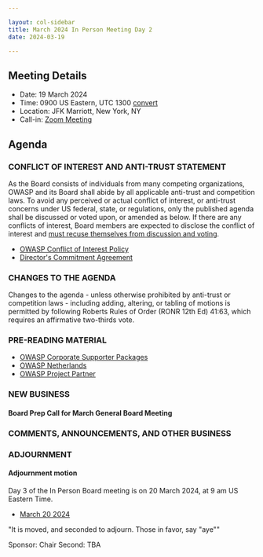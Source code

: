 ```yaml
---

layout: col-sidebar
title: March 2024 In Person Meeting Day 2
date: 2024-03-19

---
```


## Meeting Details

- Date: 19 March 2024
- Time: 0900 US Eastern, UTC 1300 [convert](https://www.timeanddate.com/worldclock/meetingdetails.html?year=2024&month=3&day=19&hour=13&min=0&sec=0&p1=398&p2=110&p3=197&p4=64&p5=136&p6=179)
- Location: JFK Marriott, New York, NY
- Call-in: [Zoom Meeting](https://us06web.zoom.us/j/86877898925?pwd=498jL0CkpZRJYeTCs42SRDn0SwLMKb.1)

## Agenda

<!--
Board Members
- Sam Stepanyan, Steve Springett, Kevin Johnson, Avi Douglen, Matt Tesauro, Bil Corry, and Ricardo Griffith.

Guests
Andrew van der Stock, Kelly Santalucia, Jason C. McDonald, Harold Blankenship
-->

### CONFLICT OF INTEREST AND ANTI-TRUST STATEMENT

As the Board consists of individuals from many competing organizations, OWASP and its Board shall abide by all applicable anti-trust and competition laws. To avoid any perceived or actual conflict of interest, or anti-trust concerns under US federal, state, or regulations, only the published agenda shall be discussed or voted upon, or amended as below. If there are any conflicts of interest, Board members are expected to disclose the conflict of interest and [must recuse themselves from discussion and voting](https://policy.owasp.org/legal/bylaws#section-702-disclosure-required).

- [OWASP Conflict of Interest Policy](https://policy.owasp.org/operational/conflict-of-interest)
- [Director's Commitment Agreement](https://policy.owasp.org/legal/directors-committment-agreement)

### CHANGES TO THE AGENDA

Changes to the agenda - unless otherwise prohibited by anti-trust or competition laws - including adding, altering, or tabling of motions is permitted by following Roberts Rules of Order (RONR 12th Ed) 41:63, which requires an affirmative two-thirds vote.

### PRE-READING MATERIAL

- [OWASP Corporate Supporter Packages]()
- [OWASP Netherlands]()
- [OWASP Project Partner]()

### NEW BUSINESS

#### Board Prep Call for March General Board Meeting

### COMMENTS, ANNOUNCEMENTS, AND OTHER BUSINESS

### ADJOURNMENT

#### Adjournment motion

Day 3 of the In Person Board meeting is on 20 March 2024, at 9 am US Eastern Time.

- [March 20 2024](https://board.owasp.org/meetings-historical/2024/202403-20.html)

"It is moved, and seconded to adjourn. Those in favor, say "aye""

Sponsor: Chair
Second: TBA
